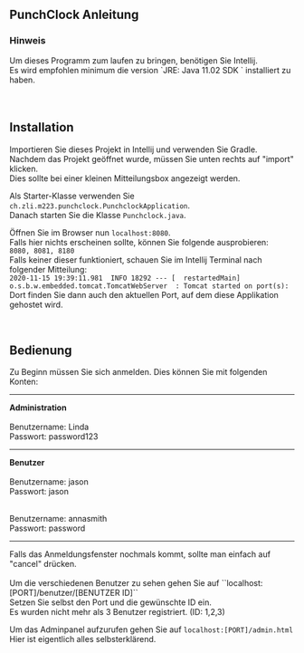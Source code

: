 <h2>PunchClock Anleitung</h2>

<h3>Hinweis</h3>
Um dieses Programm zum laufen zu bringen, benötigen Sie Intellij.<br>
Es wird empfohlen minimum die version `JRE: Java 11.02 SDK ` installiert zu haben.<br><br>
<br>
<h2>Installation</h2>
Importieren Sie dieses Projekt in Intellij und verwenden Sie Gradle.<br>
Nachdem das Projekt geöffnet wurde, müssen Sie unten rechts auf "import" klicken. <br>
Dies sollte bei einer kleinen Mitteilungsbox angezeigt werden.<br>

Als Starter-Klasse verwenden Sie ``ch.zli.m223.punchclock.PunchclockApplication``.<br>
Danach starten Sie die Klasse ```Punchclock.java```.<br>

Öffnen Sie im Browser nun ```localhost:8080```. <br>
Falls hier nichts erscheinen sollte, können Sie folgende ausprobieren: <br>
```8080, 8081, 8180```<br>
Falls keiner dieser funktioniert, schauen Sie im Intellij Terminal nach folgender Mitteilung:<br>
``2020-11-15 19:39:11.981  INFO 18292 --- [  restartedMain] o.s.b.w.embedded.tomcat.TomcatWebServer  : Tomcat started on port(s):``
<br>
Dort finden Sie dann auch den aktuellen Port, auf dem diese Applikation gehostet wird.

<br>
<h2>Bedienung</h2>

Zu Beginn müssen Sie sich anmelden. Dies können Sie mit folgenden Konten:
<br>
<hr>
<b>Administration</b> <br><br>
Benutzername: Linda<br>
Passwort: password123<br>
<hr>
<b>Benutzer</b> <br><br>
Benutzername: jason<br>
Passwort: jason<br>
<br>

Benutzername: annasmith<br>
Passwort: password<br>
<hr>
Falls das Anmeldungsfenster nochmals kommt, sollte man einfach auf "cancel" drücken.<br>
<br>
Um die verschiedenen Benutzer zu sehen gehen Sie auf ``localhost:[PORT]/benutzer/[BENUTZER ID]``
<br> Setzen Sie selbst den Port und die gewünschte ID ein.
<br> Es wurden nicht mehr als 3 Benutzer registriert. (ID: 1,2,3)
<br>

Um das Adminpanel aufzurufen gehen Sie auf ``localhost:[PORT]/admin.html``
<br>
Hier ist eigentlich alles selbsterklärend.

